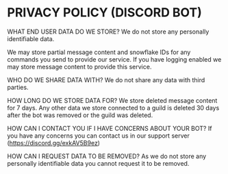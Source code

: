# **PRIVACY POLICY (DISCORD BOT)**

WHAT END USER DATA DO WE STORE?
We do not store any personally identifiable data.

We may store partial message content and snowflake IDs for any commands you send to provide our service.
If you have logging enabled we may store message content to provide this service.

WHO DO WE SHARE DATA WITH?
We do not share any data with third parties.

HOW LONG DO WE STORE DATA FOR?
We store deleted message content for 7 days.
Any other data we store connected to a guild is deleted 30 days after the bot was removed or the guild was deleted.

HOW CAN I CONTACT YOU IF I HAVE CONCERNS ABOUT YOUR BOT?
If you have any concerns you can contact us in our support server (https://discord.gg/exkAV5B9ez)

HOW CAN I REQUEST DATA TO BE REMOVED?
As we do not store any personally identifiable data you cannot request it to be removed.
